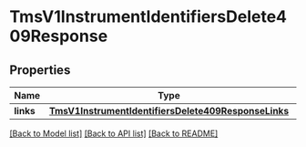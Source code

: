 # TmsV1InstrumentIdentifiersDelete409Response

## Properties
Name | Type | Description | Notes
------------ | ------------- | ------------- | -------------
**links** | [**TmsV1InstrumentIdentifiersDelete409ResponseLinks**](TmsV1InstrumentIdentifiersDelete409ResponseLinks.md) |  | [optional] 

[[Back to Model list]](../README.md#documentation-for-models) [[Back to API list]](../README.md#documentation-for-api-endpoints) [[Back to README]](../README.md)


